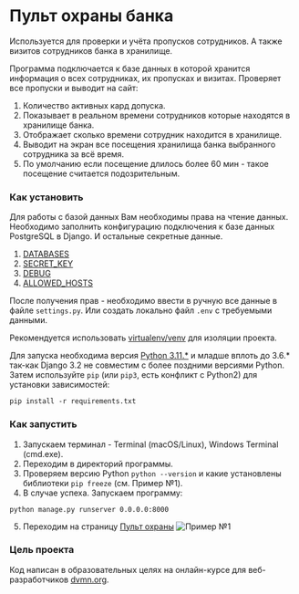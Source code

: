 # Пульт охраны банка #

Используется для проверки и учёта пропусков сотрудников.
А также визитов сотрудников банка в хранилище.

Программа подключается к базе данных в которой хранится информация о всех сотрудниках, их пропусках и визитах.
Проверяет все пропуски и выводит на сайт:
1. Количество активных кард допуска.
2. Показывает в реальном времени сотрудников которые находятся в хранилище банка.
3. Отображает сколько времени сотрудник находится в хранилище.
4. Выводит на экран все посещения хранилища банка выбранного сотрудника за всё время.
5. По умолчанию если посещение длилось более 60 мин - такое посещение считается подозрительным.

### Как установить ###

Для работы с базой данных Вам необходимы права на чтение данных. Необходимо заполнить конфигурацию подключения к базе данных PostgreSQL в Django. И остальные секретные данные.
1. [DATABASES](https://docs.djangoproject.com/en/5.2/ref/settings/#databases)
2. [SECRET_KEY](https://docs.djangoproject.com/en/5.2/ref/settings/#secret-key)
3. [DEBUG](https://docs.djangoproject.com/en/5.2/ref/settings/#debug)
4. [ALLOWED_HOSTS](https://docs.djangoproject.com/en/5.2/ref/settings/#allowed-hosts)

После получения прав - необходимо ввести в ручную все данные в файле `settings.py`.
Или создать локально файл `.env` с требуемыми данными.

Рекомендуется использовать [virtualenv/venv](https://docs.python.org/3/library/venv.html) для изоляции проекта. 

Для запуска необходима версия [Python 3.11.*](https://www.python.org/downloads/) и младше вплоть до 3.6.* так-как Django 3.2 не совместим с более поздними версиями Python. 
Затем используйте `pip` (или `pip3`, есть конфликт с Python2) для установки зависимостей:
```
pip install -r requirements.txt
```

### Как запустить ###

1. Запускаем терминал - Terminal (macOS/Linux), Windows Terminal (cmd.exe).
2. Переходим в директорий программы.
3. Проверяем версию Python `python --version` и какие установлены библиотеки `pip freeze` (см. Пример №1).
4. В случае успеха. Запускаем программу:
```
python manage.py runserver 0.0.0.0:8000
```
5. Переходим на страницу [Пульт охраны](http://localhost:8000)
![Пример №1](<Jul-31-2025 15-42-55.gif>)

### Цель проекта ###

Код написан в образовательных целях на онлайн-курсе для веб-разработчиков [dvmn.org](https://dvmn.org/).